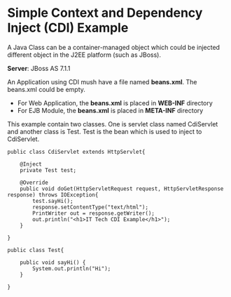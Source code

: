# Simple Context and Dependency Inject (CDI)  Example 

A Java Class can be a container-managed object which could be injected different object in the J2EE platform (such as JBoss). 

**Server**: JBoss AS 7.1.1

An Application using CDI mush have a file named **beans.xml**. The beans.xml could be empty.
- For Web Application, the **beans.xml** is placed in **WEB-INF** directory
- For EJB Module, the **beans.xml** is placed in **META-INF** directory

This example contain two classes. One is servlet class named CdiServlet and another class is Test. Test is the bean which is used to inject to  CdiServlet.

```
public class CdiServlet extends HttpServlet{
	
	@Inject
	private Test test;
	
	@Override
	public void doGet(HttpServletRequest request, HttpServletResponse response) throws IOException{
		test.sayHi();
		response.setContentType("text/html");
		PrintWriter out = response.getWriter();
		out.println("<h1>IT Tech CDI Example</h1>");
	}

}
```

```
public class Test{

	public void sayHi() {
		System.out.println("Hi");
	}

}

```





